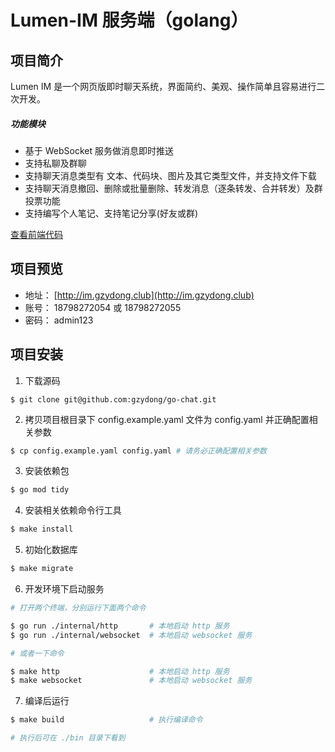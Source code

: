 # Lumen-IM 服务端（golang）

## 项目简介

Lumen IM 是一个网页版即时聊天系统，界面简约、美观、操作简单且容易进行二次开发。

##### 功能模块

- 基于 WebSocket 服务做消息即时推送
- 支持私聊及群聊
- 支持聊天消息类型有 文本、代码块、图片及其它类型文件，并支持文件下载
- 支持聊天消息撤回、删除或批量删除、转发消息（逐条转发、合并转发）及群投票功能
- 支持编写个人笔记、支持笔记分享(好友或群)

[查看前端代码](https://github.com/gzydong/LumenIM)

## 项目预览

- 地址： [http://im.gzydong.club](http://im.gzydong.club)
- 账号： 18798272054 或 18798272055
- 密码： admin123

## 项目安装

1. 下载源码

```git
$ git clone git@github.com:gzydong/go-chat.git
```

2. 拷贝项目根目录下 config.example.yaml 文件为 config.yaml 并正确配置相关参数

``` bash
$ cp config.example.yaml config.yaml # 请务必正确配置相关参数
```

3. 安装依赖包

``` bash
$ go mod tidy
```

4. 安装相关依赖命令行工具

``` bash
$ make install
```

5. 初始化数据库

``` bash
$ make migrate
```

6. 开发环境下启动服务

``` bash
# 打开两个终端，分别运行下面两个命令

$ go run ./internal/http       # 本地启动 http 服务
$ go run ./internal/websocket  # 本地启动 websocket 服务

# 或者一下命令

$ make http                    # 本地启动 http 服务
$ make websocket               # 本地启动 websocket 服务
```

7. 编译后运行

``` bash
$ make build                   # 执行编译命令

# 执行后可在 ./bin 目录下看到
```
